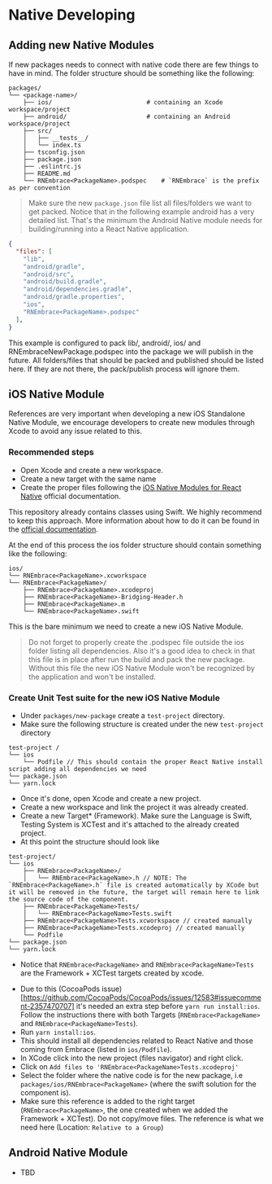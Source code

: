 # Native Developing

## Adding new Native Modules

If new packages needs to connect with native code there are few things to have in mind.
The folder structure should be something like the following:

```
packages/
└── <package-name>/
    ├── ios/                          # containing an Xcode workspace/project
    ├── android/                      # containing an Android workspace/project
    ├── src/
    │   ├── __tests__/
    │   └── index.ts
    ├── tsconfig.json
    ├── package.json
    ├── .eslintrc.js
    ├── README.md
    └── RNEmbrace<PackageName>.podspec    # `RNEmbrace` is the prefix as per convention
```

> Make sure the new `package.json` file list all files/folders we want to get packed. Notice that in the following example android has a very detailed list. That's the minimum the Android Native module needs for building/running into a React Native application.

```json
{
  "files": [
    "lib",
    "android/gradle",
    "android/src",
    "android/build.gradle",
    "android/dependencies.gradle",
    "android/gradle.properties",
    "ios",
    "RNEmbrace<PackageName>.podspec"
  ],
}
```

This example is configured to pack lib/, android/, ios/ and RNEmbraceNewPackage.podspec into the package we will publish in the future. All folders/files that should be packed and published should be listed here. If they are not there, the pack/publish process will ignore them.

## iOS Native Module

References are very important when developing a new iOS Standalone Native Module, we encourage developers to create new modules through Xcode to avoid any issue related to this.

### Recommended steps

- Open Xcode and create a new workspace.
- Create a new target with the same name
- Create the proper files following the [iOS Native Modules for React Native](https://reactnative.dev/docs/native-modules-ios) official documentation.

This repository already contains classes using Swift. We highly recommend to keep this approach. More information about how to do it can be found in the [official documentation](https://reactnative.dev/docs/native-modules-ios#exporting-swift).

At the end of this process the ios folder structure should contain something like the following:

```
ios/
└── RNEmbrace<PackageName>.xcworkspace
└── RNEmbrace<PackageName>/
    ├── RNEmbrace<PackageName>.xcodeproj
    ├── RNEmbrace<PackageName>-Bridging-Header.h
    ├── RNEmbrace<PackageName>.m
    └── RNEmbrace<PackageName>.swift
```

This is the bare minimum we need to create a new iOS Native Module.

> Do not forget to properly create the .podspec file outside the ios folder listing all dependencies. Also it's a good idea to check in that this file is in place after run the build and pack the new package. Without this file the new iOS Native Module won't be recognized by the application and won't be installed.

### Create Unit Test suite for the new iOS Native Module

- Under `packages/new-package` create a `test-project` directory.
- Make sure the following structure is created under the new `test-project` directory

```
test-project /
└── ios
    └── Podfile // This should contain the proper React Native install script adding all dependencies we need
└── package.json
└── yarn.lock
```

- Once it's done, open Xcode and create a new project.
- Create a new workspace and link the project it was already created.
- Create a new Target* (Framework). Make sure the Language is Swift, Testing System is XCTest and it's attached to the already created project.
- At this point the structure should look like

```
test-project/
└── ios
    ├── RNEmbrace<PackageName>/
    │   └── RNEmbrace<PackageName>.h // NOTE: The `RNEmbrace<PackageName>.h` file is created automatically by XCode but it will be removed in the future, the target will remain here to link the source code of the component.
    ├── RNEmbrace<PackageName>Tests/
    │   └── RNEmbrace<PackageName>Tests.swift
    ├── RNEmbrace<PackageName>Tests.xcworkspace // created manually
    ├── RNEmbrace<PackageName>Tests.xcodeproj // created manually
    └── Podfile
└── package.json
└── yarn.lock
```
* Notice that `RNEmbrace<PackageName>` and `RNEmbrace<PackageName>Tests` are the Framework + XCTest targets created by xcode.

- Due to this (CocoaPods issue)[https://github.com/CocoaPods/CocoaPods/issues/12583#issuecomment-2357470707] it's needed an extra step before `yarn run install:ios`. Follow the instructions there with both Targets (`RNEmbrace<PackageName>` and `RNEmbrace<PackageName>Tests`).
- Run `yarn install:ios`.
- This should install all dependencies related to React Native and those coming from Embrace (listed in `ios/Podfile`). 
- In XCode click into the new project (files navigator) and right click.
- Click on `Add files to 'RNEmbrace<PackageName>Tests.xcodeproj'`
- Select the folder where the native code is for the new package, i.e `packages/ios/RNEmbrace<PackageName>` (where the swift solution for the component is).
- Make sure this reference is added to the right target (`RNEmbrace<PackageName>`, the one created when we added the Framework + XCTest). Do not copy/move files. The reference is what we need here (Location: `Relative to a Group`)

## Android Native Module
- TBD